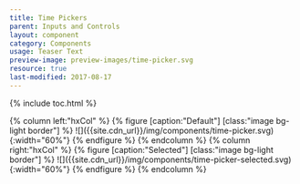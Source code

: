 ```yaml
---
title: Time Pickers
parent: Inputs and Controls
layout: component
category: Components
usage: Teaser Text
preview-image: preview-images/time-picker.svg
resource: true
last-modified: 2017-08-17
---
```


{% include toc.html %}

<div class="hxRow">
{% column left:"hxCol" %}
{% figure [caption:"Default"] [class:"image bg-light border"] %}
![]({{site.cdn_url}}/img/components/time-picker.svg){:width="60%"}
{% endfigure %}
{% endcolumn %}
{% column right:"hxCol" %}
{% figure [caption:"Selected"] [class:"image bg-light border"] %}
![]({{site.cdn_url}}/img/components/time-picker-selected.svg){:width="60%"}
{% endfigure %}
{% endcolumn %}
</div>
